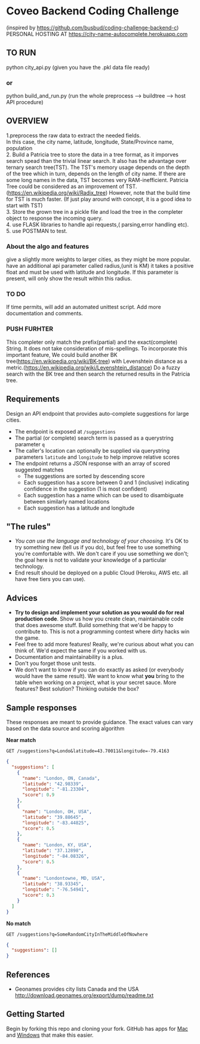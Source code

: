 # Coveo Backend Coding Challenge
(inspired by https://github.com/busbud/coding-challenge-backend-c)
PERSONAL HOSTING AT
https://city-name-autocomplete.herokuapp.com

## TO RUN
python city_api.py 
(given you have the .pkl data file ready)
### or
python build_and_run.py
(run the whole preprocess --> buildtree --> host API procedure)
## OVERVIEW
1.preprocess the raw data to extract the needed fields.  
In this case, the city name, latitude, longitude, State/Province name, population   
2. Build a Patricia tree to store the data in a tree format, as it imporves search spead than the trivial
linear search. It also has the advantage over ternary search tree(TST). The TST's memory usage 
depends on the depth of the tree which in turn, depends on the length of city name.
If there are some long names in the data, TST becomes very RAM-inefficient.
Patricia Tree could be considered as an improvement of TST.(https://en.wikipedia.org/wiki/Radix_tree)
However, note that the build time for TST is much faster. (If just play around with concept, it is a good
idea to start with TST)   
3.  Store the grown tree in a pickle file and load the tree in the completer object to response the incoming query.   
4. use FLASK libraries to handle api requests,( parsing,error handling etc).   
5. use POSTMAN to test.  
### About the algo and features
give a slightly more weights to larger cities, as they might be more popular.
have an additional api parameter called radius,(unit is KM)
it takes a positive float and must be used with latitude and longitude.
If this parameter is present, will only show the result within this radius.
### TO DO
If time permits, will add an automated unittest script.
Add more documentation and comments.
### PUSH FURHTER
This completer only match the prefix(partial) and the exact(complete) String.
It does not take consideration of mis-spellings.
To incorporate this important feature, We could build another BK tree(https://en.wikipedia.org/wiki/BK-tree)
with Levenshtein distance as a metric.(https://en.wikipedia.org/wiki/Levenshtein_distance)
Do a fuzzy search with the BK tree and then search the returned results in the Patricia tree.

## Requirements

Design an API endpoint that provides auto-complete suggestions for large cities.

- The endpoint is exposed at `/suggestions`
- The partial (or complete) search term is passed as a querystring parameter `q`
- The caller's location can optionally be supplied via querystring parameters `latitude` and `longitude` to help improve relative scores
- The endpoint returns a JSON response with an array of scored suggested matches
    - The suggestions are sorted by descending score
    - Each suggestion has a score between 0 and 1 (inclusive) indicating confidence in the suggestion (1 is most confident)
    - Each suggestion has a name which can be used to disambiguate between similarly named locations
    - Each suggestion has a latitude and longitude

## "The rules"

- *You can use the language and technology of your choosing.* It's OK to try something new (tell us if you do), but feel free to use something you're comfortable with. We don't care if you use something we don't; the goal here is not to validate your knowledge of a particular technology.
- End result should be deployed on a public Cloud (Heroku, AWS etc. all have free tiers you can use).

## Advices

- **Try to design and implement your solution as you would do for real production code**. Show us how you create clean, maintainable code that does awesome stuff. Build something that we'd be happy to contribute to. This is not a programming contest where dirty hacks win the game.
- Feel free to add more features! Really, we're curious about what you can think of. We'd expect the same if you worked with us.
- Documentation and maintainability is a plus.
- Don't you forget those unit tests.
- We don’t want to know if you can do exactly as asked (or everybody would have the same result). We want to know what **you** bring to the table when working on a project, what is your secret sauce. More features? Best solution? Thinking outside the box?

## Sample responses

These responses are meant to provide guidance. The exact values can vary based on the data source and scoring algorithm

**Near match**

    GET /suggestions?q=Londo&latitude=43.70011&longitude=-79.4163

```json
{
  "suggestions": [
    {
      "name": "London, ON, Canada",
      "latitude": "42.98339",
      "longitude": "-81.23304",
      "score": 0.9
    },
    {
      "name": "London, OH, USA",
      "latitude": "39.88645",
      "longitude": "-83.44825",
      "score": 0.5
    },
    {
      "name": "London, KY, USA",
      "latitude": "37.12898",
      "longitude": "-84.08326",
      "score": 0.5
    },
    {
      "name": "Londontowne, MD, USA",
      "latitude": "38.93345",
      "longitude": "-76.54941",
      "score": 0.3
    }
  ]
}
```

**No match**

    GET /suggestions?q=SomeRandomCityInTheMiddleOfNowhere

```json
{
  "suggestions": []
}
```

## References

- Geonames provides city lists Canada and the USA http://download.geonames.org/export/dump/readme.txt

## Getting Started

Begin by forking this repo and cloning your fork. GitHub has apps for [Mac](http://mac.github.com/) and
[Windows](http://windows.github.com/) that make this easier.



